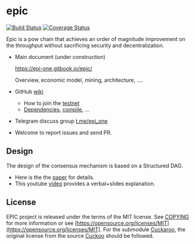 # epic

[![Build Status](https://travis-ci.com/EPI-ONE/epic.svg?token=xx2m4HADP8ipz4gYg3xd&branch=master)](https://travis-ci.com/EPI-ONE/epic)
[![Coverage Status](https://coveralls.io/repos/github/EPI-ONE/epic/badge.svg?branch=master&t=OvdAhL)](https://coveralls.io/github/EPI-ONE/epic?branch=master)

Epic is a pow chain that achieves an order of magnitude improvement on the throughput without sacrificing  security and decentralization. 

-   Main document (under construction)

    https://epi-one.gitbook.io/epic/

    Overview, economic model, mining, architecture, ....

-   GitHub [wiki](https://github.com/EPI-ONE/epic/wiki)
    -   How to join the [testnet](https://github.com/EPI-ONE/epic/wiki/Testnet)
    -   [Dependencies](https://github.com/EPI-ONE/epic/wiki/Installation-of-dependencies), [compile](https://github.com/EPI-ONE/epic/wiki/Compile-and-run), ...

-   Telegram discuss group [t.me/epi_one](https://t.me/epi_one)
-   Welcome to report issues and send PR.

## Design

The design of the consensus mechanism is based on a Structured DAG. 

-   Here is the the [paper](https://arxiv.org/abs/1901.02755) for details.
-   This youtube [video](https://youtu.be/UEeYkIvl6dA) provides a verbal+slides explanation. 

## License

EPIC project is released under the terms of the MIT license. See [COPYING](COPYING) for more
information or see [https://opensource.org/licenses/MIT](https://opensource.org/licenses/MIT). For the submodule [Cuckaroo](src/cuckaroo), the original license from the source [Cuckoo](https://github.com/tromp/cuckoo/blob/master/LICENSE.txt) should be followed.
